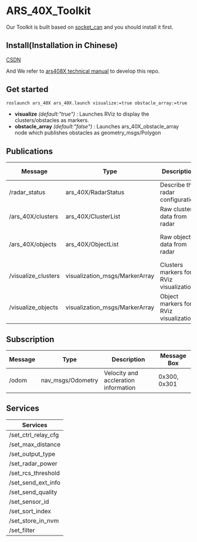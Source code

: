 # ARS_40X_Toolkit
Our Toolkit is built based on [socket_can](https://github.com/Project-MANAS/socket_can) and you should install it first.
## Install(Installation in Chinese)
[CSDN](https://blog.csdn.net/weixin_43253464/article/details/121208924?spm=1001.2014.3001.5501)

And We refer to [ars408X technical manual](https://download.csdn.net/download/weixin_43253464/57895869?spm=1001.2014.3001.5501) to develop this repo.

## Get started

```bash
roslaunch ars_40X ars_40X.launch visualize:=true obstacle_array:=true
```

- **visualize** *(default:"true")* : Launches RViz to display the clusters/obstacles as markers.
- **obstacle_array** *(default:"false")* : Launches ars_40X_obstacle_array node which publishes obstacles as geometry_msgs/Polygon

## Publications

|Message|Type|Description|Message Box|
|---|---|---|---|
|/radar_status|ars_40X/RadarStatus|Describe the radar configuration|0x201|
|/ars_40X/clusters|ars_40X/ClusterList|Raw clusters data from radar|0x600, 0x701|
|/ars_40X/objects|ars_40X/ObjectList|Raw objects data from radar|0x60A, 0x60B, 0x60C, 0x60D|
|/visualize_clusters|visualization_msgs/MarkerArray|Clusters markers for RViz visualization| - |
|/visualize_objects|visualization_msgs/MarkerArray|Object markers for RViz visualization| - |

## Subscription

|Message|Type|Description|Message Box|
|---|---|---|---|
|/odom|nav_msgs/Odometry|Velocity and accleration information|0x300, 0x301|

## Services
|Services|
|---|
|/set_ctrl_relay_cfg|
|/set_max_distance|
|/set_output_type|
|/set_radar_power|
|/set_rcs_threshold|
|/set_send_ext_info|
|/set_send_quality|
|/set_sensor_id|
|/set_sort_index|
|/set_store_in_nvm|
|/set_filter|

